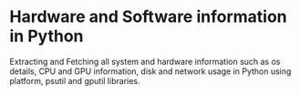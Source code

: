 # Hardware and Software information in Python
Extracting and Fetching all system and hardware information such as os details, CPU and GPU information, disk and network usage in Python using platform, psutil and gputil libraries.
